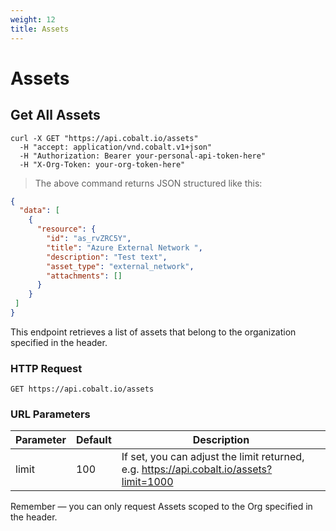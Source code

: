 ```yaml
---
weight: 12
title: Assets
---
```


# Assets

## Get All Assets

```shell
curl -X GET "https://api.cobalt.io/assets" 
  -H "accept: application/vnd.cobalt.v1+json" 
  -H "Authorization: Bearer your-personal-api-token-here" 
  -H "X-Org-Token: your-org-token-here"
```

> The above command returns JSON structured like this:

```json
{
  "data": [
    {
      "resource": {
        "id": "as_rvZRC5Y",
        "title": "Azure External Network ",
        "description": "Test text",
        "asset_type": "external_network",
        "attachments": []
      }
    }
 ]
}
```

This endpoint retrieves a list of assets that belong to the organization specified in the header.


### HTTP Request

`GET https://api.cobalt.io/assets`

### URL Parameters

Parameter | Default | Description
--------- | ------- | -----------
limit | 100 | If set, you can adjust the limit returned, e.g. https://api.cobalt.io/assets?limit=1000

<aside class="success">
Remember — you can only request Assets scoped to the Org specified in the header.
</aside>
